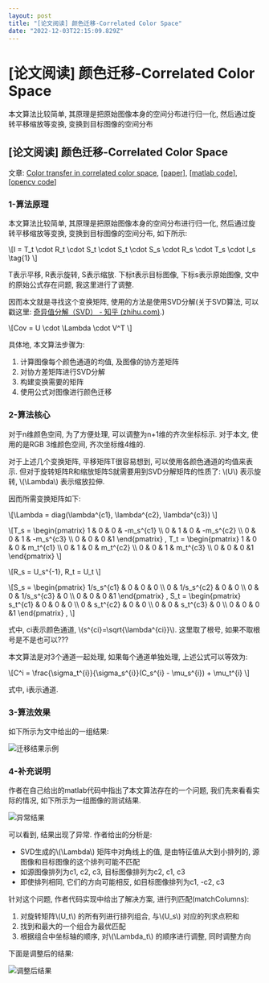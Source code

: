```yaml
---
layout: post
title: "[论文阅读] 颜色迁移-Correlated Color Space"
date: "2022-12-03T22:15:09.829Z"
---
```

\[论文阅读\] 颜色迁移-Correlated Color Space
====================================

本文算法比较简单, 其原理是把原始图像本身的空间分布进行归一化, 然后通过旋转平移缩放等变换, 变换到目标图像的空间分布

\[论文阅读\] 颜色迁移-Correlated Color Space
------------------------------------

文章: [Color transfer in correlated color space](http://portal.acm.org/citation.cfm?doid=1128923.1128974), \[[paper](https://dl.acm.org/doi/10.1145/1128923.1128974)\], \[[matlab code](https://github.com/hangong/Xiao06_color_transfer)\], \[[opencv code](https://github.com/ZZPot/Xiao-transfer)\]

### 1-算法原理

本文算法比较简单, 其原理是把原始图像本身的空间分布进行归一化, 然后通过旋转平移缩放等变换, 变换到目标图像的空间分布, 如下所示:

\\\[I = T\_t \\cdot R\_t \\cdot S\_t \\cdot S\_t \\cdot S\_s \\cdot R\_s \\cdot T\_s \\cdot I\_s \\tag{1} \\\]

T表示平移, R表示旋转, S表示缩放. 下标t表示目标图像, 下标s表示原始图像, 文中的原始公式存在问题, 我这里进行了调整.

因而本文就是寻找这个变换矩阵, 使用的方法是使用SVD分解(关于SVD算法, 可以戳这里: [奇异值分解（SVD） - 知乎 (zhihu.com)](https://zhuanlan.zhihu.com/p/448767610).)

\\\[Cov = U \\cdot \\Lambda \\cdot V^T \\\]

具体地, 本文算法步骤为:

1.  计算图像每个颜色通道的均值, 及图像的协方差矩阵
2.  对协方差矩阵进行SVD分解
3.  构建变换需要的矩阵
4.  使用公式对图像进行颜色迁移

### 2-算法核心

对于n维颜色空间, 为了方便处理, 可以调整为n+1维的齐次坐标标示. 对于本文, 使用的是RGB 3维颜色空间, 齐次坐标维4维的.

对于上述几个变换矩阵, 平移矩阵T很容易想到, 可以使用各颜色通道的均值来表示. 但对于旋转矩阵R和缩放矩阵S就需要用到SVD分解矩阵的性质了: \\(U\\) 表示旋转, \\(\\Lambda\\) 表示缩放拉伸.

因而所需变换矩阵如下:

\\\[\\Lambda = diag(\\lambda^{c1}, \\lambda^{c2}, \\lambda^{c3}) \\\]

\\\[T\_s = \\begin{pmatrix} 1 & 0 & 0 & -m\_s^{c1} \\\\ 0 & 1 & 0 & -m\_s^{c2} \\\\ 0 & 0 & 1 & -m\_s^{c3} \\\\ 0 & 0 & 0 &1 \\end{pmatrix} , T\_t = \\begin{pmatrix} 1 & 0 & 0 & m\_t^{c1} \\\\ 0 & 1 & 0 & m\_t^{c2} \\\\ 0 & 0 & 1 & m\_t^{c3} \\\\ 0 & 0 & 0 &1 \\end{pmatrix} \\\]

\\\[R\_s = U\_s^{-1}, R\_t = U\_t \\\]

\\\[S\_s = \\begin{pmatrix} 1/s\_s^{c1} & 0 & 0 & 0 \\\\ 0 & 1/s\_s^{c2} & 0 & 0 \\\\ 0 & 0 & 1/s\_s^{c3} & 0 \\\\ 0 & 0 & 0 &1 \\end{pmatrix} , S\_t = \\begin{pmatrix} s\_t^{c1} & 0 & 0 & 0 \\\\ 0 & s\_t^{c2} & 0 & 0 \\\\ 0 & 0 & s\_t^{c3} & 0 \\\\ 0 & 0 & 0 &1 \\end{pmatrix} , \\\]

式中, ci表示颜色通道, \\(s^{ci}=\\sqrt{\\lambda^{ci}}\\). 这里取了根号, 如果不取根号是不是也可以???

本文算法是对3个通道一起处理, 如果每个通道单独处理, 上述公式可以等效为:

\\\[C^i = \\frac{\\sigma\_t^{i}}{\\sigma\_s^{i}}(C\_s^{i} - \\mu\_s^{i}) + \\mu\_t^{i} \\\]

式中, i表示通道.

### 3-算法效果

如下所示为文中给出的一组结果:

![迁移结果示例](https://img-blog.csdnimg.cn/d2161a1c20b6447cbe58274783893a1f.png)

### 4-补充说明

作者在自己给出的matlab代码中指出了本文算法存在的一个问题, 我们先来看看实际的情况, 如下所示为一组图像的测试结果.

![异常结果](https://img-blog.csdnimg.cn/8229dc1ee8164cefa1417c227fa2b4ce.png)

可以看到, 结果出现了异常. 作者给出的分析是:

*   SVD生成的\\(\\Lambda\\) 矩阵中对角线上的值, 是由特征值从大到小排列的, 源图像和目标图像的这个排列可能不匹配
*   如源图像排列为c1, c2, c3, 目标图像排列为c2, c1, c3
*   即使排列相同, 它们的方向可能相反, 如目标图像排列为c1, -c2, c3

针对这个问题, 作者代码实现中给出了解决方案, 进行列匹配(matchColumns):

1.  对旋转矩阵\\(U\_t\\) 的所有列进行排列组合, 与\\(U\_s\\) 对应的列求点积和
2.  找到和最大的一个组合为最优匹配
3.  根据组合中坐标轴的顺序, 对\\(\\Lambda\_t\\) 的顺序进行调整, 同时调整方向

下面是调整后的结果:

![调整后结果](https://img-blog.csdnimg.cn/424f620a99ed4a5580c8912bee880e38.png)